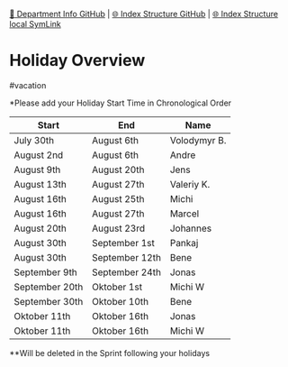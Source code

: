 [📁 Department Info GitHub](/cerulean-circle-unlimited-2cu/governance/department-info.md) | [🌐 Index Structure GitHub](/cerulean-circle-unlimited-2cu/governance/department-info/holiday-overview.md) | [🌐 Index Structure local SymLink](./holiday-overview.entry.md)

# Holiday Overview

#vacation

\*Please add your Holiday Start Time in Chronological Order

| **Start** | **End** | **Name** |
| --- | --- | --- |
| July 30th | August 6th | Volodymyr B. |
| August 2nd | August 6th | Andre |
| August 9th | August 20th | Jens |
| August 13th | August 27th | Valeriy K. |
| August 16th | August 25th | Michi |
| August 16th | August 27th | Marcel |
| August 20th | August 23rd | Johannes |
| August 30th | September 1st | Pankaj |
| August 30th | September 12th | Bene |
| September 9th | September 24th | Jonas |
| September 20th | Oktober 1st | Michi W |
| September 30th | Oktober 10th | Bene |
| Oktober 11th | Oktober 16th | Jonas |
| Oktober 11th | Oktober 16th | Michi W |

\*\*Will be deleted in the Sprint following your holidays
